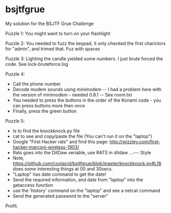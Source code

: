 bsjtfgrue
=========

My solution for the BSJTF Grue Challenge

Puzzle 1: You might want to turn on your flashlight

Puzzle 2: You needed to fuzz the keypad, it only checked the first charictors for "admin", and trimed that. Fuz with spaces

Puzzle 3: Lighting the candle yielded some numbers. I just brute forced the code. See lock-bruteforce.log

Puzzle 4: 
- Call the phone number
- Decode modem sounds using minimodem
-- I had a problem here with the version of minimodem - needed 0.8.1
-- See room.txt
- You needed to press the buttons in the order of the Konami code - you can press buttons more then once
- Finally, press the green button

Puzzle 5:
- ls to find the knockknock.py file
- cat to see and copy/paste the file (You can't run it on the "laptop")
- Google "First Hacker rats" and find this page: http://wizzley.com/first-hacker-marconi-wireless-1903/
- Rats goes into the DitDaw veriable, use RATS in ditdaw ...--- Style
- Note, https://github.com/coolacid/bsjtfgrue/blob/master/knockknock.py#L18 does some interesting things at 00 and 30secs.
- "Laptop" has date command to get the date!
- Send the required information, and date from "laptop" into the getaccess function
- use the 'history' command on the "laptop" and see a netcat command
- Send the generated password to the "server"

Profit.


